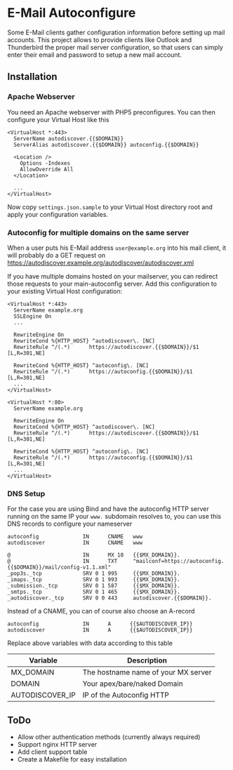 E-Mail Autoconfigure
====================

Some E-Mail clients gather configuration information before setting up mail accounts. This project allows to provide clients like Outlook and Thunderbird the proper mail server configuration, so that users can simply enter their email and password to setup a new mail account.

Installation
------------

### Apache Webserver

You need an Apache webserver with PHP5 preconfigures. You can then configure your Virtual Host like this

```
<VirtualHost *:443>
  ServerName autodiscover.{{$DOMAIN}}
  ServerAlias autodiscover.{{$DOMAIN}} autoconfig.{{$DOMAIN}}

  <Location />
    Options -Indexes
    AllowOverride All
  </Location>

  ...
</VirtualHost>
```

Now copy `settings.json.sample` to your Virtual Host directory root and apply your configuration variables.


### Autoconfig for multiple domains on the same server

When a user puts his E-Mail address `user@example.org` into his mail client, it will probably do a GET request on https://autodiscover.example.org/autodiscover/autodiscover.xml

If you have multiple domains hosted on your mailserver, you can redirect those requests to your main-autoconfig server. Add this configuration to your existing Virtual Host configuration:

```
<VirtualHost *:443>
  ServerName example.org
  SSLEngine On
  ...

  RewriteEngine On
  RewriteCond %{HTTP_HOST} ^autodiscover\. [NC]
  RewriteRule ^/(.*)      https://autodiscover.{{$DOMAIN}}/$1 [L,R=301,NE]

  RewriteCond %{HTTP_HOST} ^autoconfig\. [NC]
  RewriteRule ^/(.*)      https://autoconfig.{{$DOMAIN}}/$1 [L,R=301,NE]
  ...
</VirtualHost>

<VirtualHost *:80>
  ServerName example.org
  
  RewriteEngine On
  RewriteCond %{HTTP_HOST} ^autodiscover\. [NC]
  RewriteRule ^/(.*)      https://autodiscover.{{$DOMAIN}}/$1 [L,R=301,NE]

  RewriteCond %{HTTP_HOST} ^autoconfig\. [NC]
  RewriteRule ^/(.*)      https://autoconfig.{{$DOMAIN}}/$1 [L,R=301,NE]
  ...
</VirtualHost>

```


### DNS Setup

For the case you are using Bind and have the autoconfig HTTP server running on the same IP your `www.` subdomain resolves to, you can use this DNS records to configure your nameserver

```
autoconfig              IN      CNAME   www
autodiscover            IN      CNAME   www

@                       IN      MX 10   {{$MX_DOMAIN}}.
@                       IN      TXT     "mailconf=https://autoconfig.{{$DOMAIN}}/mail/config-v1.1.xml"
_pop3s._tcp             SRV 0 1 995     {{$MX_DOMAIN}}.
_imaps._tcp             SRV 0 1 993     {{$MX_DOMAIN}}.
_submission._tcp        SRV 0 1 587     {{$MX_DOMAIN}}.
_smtps._tcp             SRV 0 1 465     {{$MX_DOMAIN}}.
_autodiscover._tcp      SRV 0 0 443     autodiscover.{{$DOMAIN}}.
```

Instead of a CNAME, you can of course also choose an A-record

```
autoconfig              IN      A      {{$AUTODISCOVER_IP}}
autodiscover            IN      A      {{$AUTODISCOVER_IP}}
```

Replace above variables with data according to this table

Variable         | Description
-----------------|-------------------------------------------------------------
MX_DOMAIN        | The hostname name of your MX server
DOMAIN           | Your apex/bare/naked Domain
AUTODISCOVER_IP  | IP of the Autoconfig HTTP

ToDo
----

 * Allow other authentication methods (currently always required)
 * Support nginx HTTP server
 * Add client support table
 * Create a Makefile for easy installation
